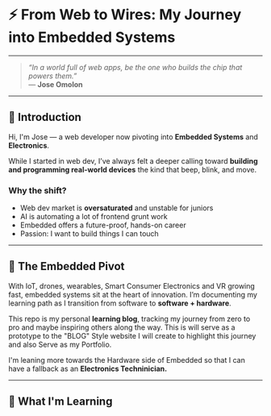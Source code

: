 # ⚡ From Web to Wires: My Journey into Embedded Systems

---

> _“In a world full of web apps, be the one who builds the chip that powers them.”_  
> — **Jose Omolon**

---
## 🧭 Introduction

Hi, I'm Jose — a web developer now pivoting into **Embedded Systems** and **Electronics**.

While I started in web dev, I’ve always felt a deeper calling toward **building and programming real-world devices** the kind that beep, blink, and move.

### Why the shift?

- Web dev market is **oversaturated** and unstable for juniors
- AI is automating a lot of frontend grunt work
- Embedded offers a future-proof, hands-on career
- Passion: I want to build things I can touch

---

## 🚀 The Embedded Pivot

With IoT, drones, wearables, Smart Consumer Electronics and VR growing fast,  embedded systems sit at the heart of innovation. I’m documenting my learning path  as I transition from software to **software + hardware**.

This repo is my personal **learning blog**, tracking my journey from zero to pro and maybe inspiring others along the way. This is will serve as a prototype to the "BLOG" Style website I will create to highlight this journey and also Serve as my Portfolio.

I'm leaning more towards the Hardware side of Embedded so that I can have a fallback as an **Electronics Techninician.**

---

## 📘 What I'm Learning

